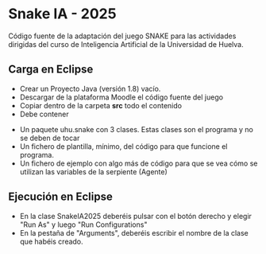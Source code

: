 # Snake IA - 2025
Código fuente de la adaptación del juego SNAKE para las actividades dirigidas del curso de Inteligencia Artificial de la Universidad de Huelva.


## Carga en Eclipse
* Crear un Proyecto Java (versión 1.8) vacío.
* Descargar de la plataforma Moodle el código fuente del juego
* Copiar dentro de la carpeta **src** todo el contenido
* Debe contener 
- Un paquete uhu.snake con 3 clases. Estas clases son el programa y no se deben de tocar
- Un fichero de plantilla, mínimo, del código para que funcione el programa.	
- Un fichero de ejemplo con algo más de código para que se vea cómo se utilizan las variables de la serpiente (Agente)


## Ejecución en Eclipse
* En la clase SnakeIA2025 deberéis pulsar con el botón derecho y elegir "Run As" y luego "Run Configurations"
* En la pestaña de "Arguments", deberéis escribir el nombre de la clase que habéis creado.
